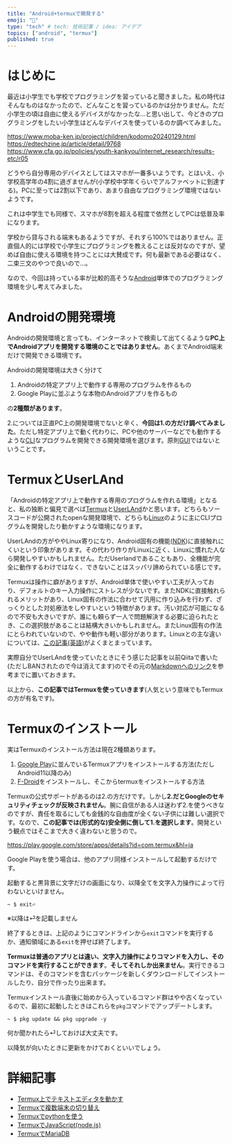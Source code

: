 ```yaml
---
title: "Android+termuxで開発する"
emoji: "💨"
type: "tech" # tech: 技術記事 / idea: アイデア
topics: ["android", "termux"]
published: true
---
```

# はじめに

最近は小学生でも学校でプログラミングを習っていると聞きました。私の時代はそんなものはなかったので、どんなことを習っているのかは分かりません。ただ小学生の頃は自由に使えるデバイスがなかったな…と思い出して、今どきのプログラミングをしたい小学生はどんなデバイスを使っているのか調べてみました。

https://www.moba-ken.jp/project/children/kodomo20240129.html
https://edtechzine.jp/article/detail/9768
https://www.cfa.go.jp/policies/youth-kankyou/internet_research/results-etc/r05

どうやら自分専用のデバイスとしてはスマホが一番多いようです。とはいえ、小学校高学年の4割に過ぎませんが(小学校中学年くらいでアルファベットに到達する)。PCに至っては2割以下であり、あまり自由なプログラミング環境ではないようです。

これは中学生でも同様で、スマホが8割を超える程度で依然としてPCは低普及率になります。

学校から貸与される端末もあるようですが、それすら100%ではありません。正直個人的には学校で小学生にプログラミングを教えることは反対なのですが、望めば自由に使える環境を持つことには大賛成です。何も最新である必要はなく、二束三文のやつで良いので…。

なので、今回は持っている率が比較的高そうな[Android](https://ja.wikipedia.org/wiki/Android_(%E3%82%AA%E3%83%9A%E3%83%AC%E3%83%BC%E3%83%86%E3%82%A3%E3%83%B3%E3%82%B0%E3%82%B7%E3%82%B9%E3%83%86%E3%83%A0))単体でのプログラミング環境を少し考えてみました。

# Androidの開発環境

Androidの開発環境と言っても、インターネットで検索して出てくるような**PC上でAndroidアプリを開発する環境のことではありません**。あくまでAndroid端末だけで開発できる環境です。

Androidの開発環境は大きく分けて

1. Androidの特定アプリ上で動作する専用のプログラムを作るもの
1. Google Playに並ぶような本物のAndroidアプリを作るもの

の**2種類があります**。

2.については正直PC上の開発環境でないと辛く、**今回は1.の方だけ調べてみました**。ただし特定アプリ上で動く代わりに、PCや他のサーバーなどでも動作するような[CLI](https://ja.wikipedia.org/wiki/%E3%82%AD%E3%83%A3%E3%83%A9%E3%82%AF%E3%82%BF%E3%83%A6%E3%83%BC%E3%82%B6%E3%82%A4%E3%83%B3%E3%82%BF%E3%83%95%E3%82%A7%E3%83%BC%E3%82%B9)なプログラムを開発できる開発環境を選びます。原則[GUI](https://ja.wikipedia.org/wiki/%E3%82%B0%E3%83%A9%E3%83%95%E3%82%A3%E3%82%AB%E3%83%AB%E3%83%A6%E3%83%BC%E3%82%B6%E3%82%A4%E3%83%B3%E3%82%BF%E3%83%95%E3%82%A7%E3%83%BC%E3%82%B9)ではないということです。

# TermuxとUserLAnd

「Androidの特定アプリ上で動作する専用のプログラムを作れる環境」となると、私の独断と偏見で選べば[Termux](https://ja.wikipedia.org/wiki/Termux)と[UserLAnd](https://en.wikipedia.org/wiki/UserLAnd_Technologies)かと思います。どちらもソースコードが公開されたopenな開発環境で、どちらも[Linux](https://ja.wikipedia.org/wiki/Linux)のように主にCLIプログラムを開発したり動かすような環境になります。

UserLAndの方がややLinux寄りになり、Android固有の機能([NDK](https://ja.wikipedia.org/wiki/Android_Native_Development_Kit))に直接触れにくいという印象があります。その代わり作りがLinuxに近く、Linuxに慣れた人なら開発しやすいかもしれません。ただUserlandであることもあり、全機能が完全に動作するわけではなく、できないことはスッパリ諦められている感じです。

Termuxは操作に癖がありますが、Android単体で使いやすい工夫が入っており、デフォルトのキー入力操作にストレスが少ないです。またNDKに直接触れられるメリットがあり、Linux固有の作法に合わせて汎用に作り込みを行わず、ざっくりとした対処療法をしやすいという特徴があります。汚い対応が可能になるので不安も大きいですが、誰にも頼らず一人で問題解決する必要に迫られたとき、この選択肢があることは結構大きいかもしれません。またLinux固有の作法にとらわれていないので、やや動作も軽い部分があります。Linuxとの主な違いについては、[この記事(英語)](https://wiki.termux.com/wiki/Differences_from_Linux)がよくまとまっています。

実際自分でUserLAndを使っていたときにそう感じた記事を以前Qiitaで書いた(ただしBANされたので今は消えてます)のでその元の[Markdownへのリンク](https://github.com/marudedameo2019/qiita_old_articles/blob/main/10927508fb27a86728c7.md)を参考までに置いておきます。


以上から、**この記事ではTermuxを使っていきます**(人気という意味でもTermuxの方が有名です)。

# Termuxのインストール

実はTermuxのインストール方法は現在2種類あります。

1. [Google Play](https://ja.wikipedia.org/wiki/Google_Play)に並んでいるTermuxアプリをインストールする方法(ただしAndroid11以降のみ)
1. [F-Droid](https://ja.wikipedia.org/wiki/F-Droid)をインストールし、そこからtermuxをインストールする方法

Termuxの公式サポートがあるのは2.の方だけです。しかし**2.だとGoogleのセキュリティチェックが反映されません**。腕に自信がある人は迷わず2.を使うべきなのですが、責任を取るにしても金銭的な自由度が全くない子供には難しい選択です。なので、**この記事では(形式的な)安全側に倒して1.を選択します**。開発という観点ではそこまで大きく違わないと思うので。

https://play.google.com/store/apps/details?id=com.termux&hl=ja

Google Playを使う場合は、他のアプリ同様インストールして起動するだけです。

起動すると黒背景に文字だけの画面になり、以降全てを文字入力操作によって行わないといけません。

```shell-session
~ $ exit⏎
```

※以降は⏎を記載しません

終了するときは、上記のようにコマンドラインから`exit`コマンドを実行するか、通知領域にある`exit`を押せば終了します。

**Termuxは普通のアプリとは違い、文字入力操作によりコマンドを入力し、そのコマンドを実行することができます**。**そしてそれしか出来ません**。実行できるコマンドは、そのコマンドを含むパッケージを新しくダウンロードしてインストールしたり、自分で作ったり出来ます。

Termuxインストール直後に始めから入っているコマンド群はやや古くなっているので、最初に起動したときはこれらを`pkg`コマンドでアップデートします。

```shell-session
~ $ pkg update && pkg upgrade -y
```

何か聞かれたら⏎しておけば大丈夫です。

以降気が向いたときに更新をかけておくといいでしょう。

# 詳細記事

- [Termux上でテキストエディタを動かす](https://zenn.dev/dameyodamedame/articles/2ce9c3391d3f0c)
- [Termuxで複数端末の切り替え](https://zenn.dev/dameyodamedame/articles/0427ffe61d3cb1)
- [Termuxでpythonを使う](https://zenn.dev/dameyodamedame/articles/5b61268cf03c95)
- [TermuxでJavaScript(node.js)](https://zenn.dev/dameyodamedame/articles/3b83a6184d8cae)
- [TermuxでMariaDB](https://zenn.dev/dameyodamedame/articles/54a39048f9e067)
